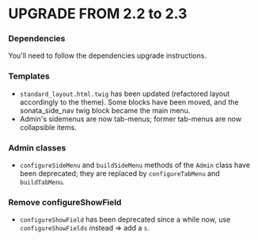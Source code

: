 UPGRADE FROM 2.2 to 2.3
=======================

### Dependencies

You'll need to follow the dependencies upgrade instructions.

### Templates

 - ``standard_layout.html.twig`` has been updated (refactored layout accordingly to the theme). Some blocks have been moved, and the sonata_side_nav twig block became the main menu.
 - Admin's sidemenus are now tab-menus; former tab-menus are now collapsible items.

### Admin classes

 - ``configureSideMenu`` and ``buildSideMenu`` methods of the ``Admin`` class have been deprecated; they are replaced by ``configureTabMenu`` and ``buildTabMenu``.

### Remove configureShowField

 - ``configureShowField`` has been deprecated since a while now, use ``configureShowFields`` instead => add a ``s``.